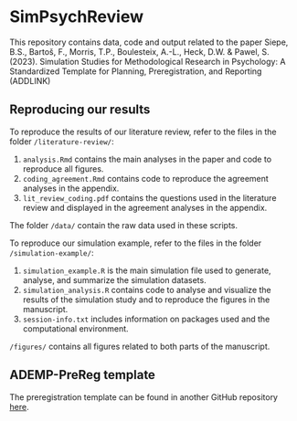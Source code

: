 # SimPsychReview
This repository contains data, code and output related to the paper
Siepe, B.S., Bartoš, F., Morris, T.P., Boulesteix, A.-L., Heck, D.W. & Pawel, S. (2023). Simulation Studies for Methodological Research in Psychology: A Standardized Template for Planning, Preregistration, and Reporting (ADDLINK)

## Reproducing our results

To reproduce the results of our literature review, refer to the files in the folder `/literature-review/`:
1. `analysis.Rmd` contains the main analyses in the paper and code to reproduce all figures.
2. `coding_agreement.Rmd` contains code to reproduce the agreement analyses in the appendix.
3. `lit_review_coding.pdf` contains the questions used in the literature review and displayed in the agreement analyses in the appendix. 

The folder `/data/` contain the raw data used in these scripts.


To reproduce our simulation example, refer to the files in the folder `/simulation-example/`:
1. `simulation_example.R` is the main simulation file used to generate, analyse, and summarize the simulation datasets.
2. `simulation_analysis.R` contains code to analyse and visualize the results of the simulation study and to reproduce the figures in the manuscript.
3. `session-info.txt` includes information on packages used and the computational environment.

  `/figures/` contains all figures related to both parts of the manuscript. 

## ADEMP-PreReg template
The preregistration template can be found in another GitHub repository [here](https://github.com/bsiepe/ADEMP-PreReg).

